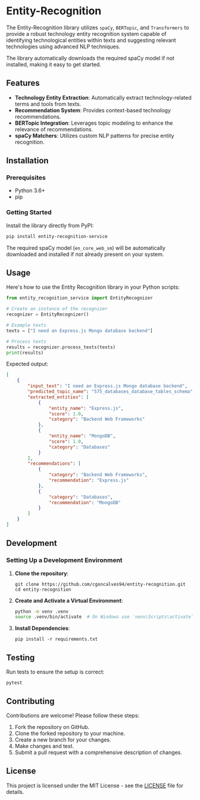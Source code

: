# Entity-Recognition

The Entity-Recognition library utilizes `spaCy`, `BERTopic`, and `Transformers` to provide a robust technology entity recognition system capable of identifying technological entities within texts and suggesting relevant technologies using advanced NLP techniques.

The library automatically downloads the required spaCy model if not installed, making it easy to get started.


## Features

- **Technology Entity Extraction**: Automatically extract technology-related terms and tools from texts.
- **Recommendation System**: Provides context-based technology recommendations.
- **BERTopic Integration**: Leverages topic modeling to enhance the relevance of recommendations.
- **spaCy Matchers**: Utilizes custom NLP patterns for precise entity recognition.

## Installation

### Prerequisites

- Python 3.6+
- pip

### Getting Started

Install the library directly from PyPI:

```bash
pip install entity-recognition-service
```

The required spaCy model (`en_core_web_sm`) will be automatically downloaded and installed if not already present on your system.



Usage
-----

Here's how to use the Entity Recognition library in your Python scripts:

```python
from entity_recognition_service import EntityRecognizer

# Create an instance of the recognizer
recognizer = EntityRecognizer()

# Example texts
texts = ["I need an Express.js Mongo database backend"]

# Process texts
results = recognizer.process_texts(texts)
print(results)
```
Expected output:

```json
[
    {
        "input_text": "I need an Express.js Mongo database backend",
        "predicted_topic_name": "575_databases_database_tables_schema",
        "extracted_entities": [
            {
                "entity_name": "Express.js",
                "score": 1.0,
                "category": "Backend Web Frameworks"
            },
            {
                "entity_name": "MongoDB",
                "score": 1.0,
                "category": "Databases"
            }
        ],
        "recommendations": [
            {
                "category": "Backend Web Frameworks",
                "recommendation": "Express.js"
            },
            {
                "category": "Databases",
                "recommendation": "MongoDB"
            }
        ]
    }
]
```

## Development

### Setting Up a Development Environment

1. **Clone the repository**:
   ```
   git clone https://github.com/cgoncalves94/entity-recognition.git
   cd entity-recognition
   ```
2. **Create and Activate a Virtual Environment**:
   ```bash
   python -m venv .venv
   source .venv/bin/activate  # On Windows use `venv\Scripts\activate`
   ```
3. **Install Dependencies**:
    ```
    pip install -r requirements.txt
    ```


## Testing

Run tests to ensure the setup is correct:

```
pytest
```

## Contributing

Contributions are welcome! Please follow these steps:

1. Fork the repository on GitHub.
2. Clone the forked repository to your machine.
3. Create a new branch for your changes.
4. Make changes and test.
5. Submit a pull request with a comprehensive description of changes.

## License

This project is licensed under the MIT License - see the [LICENSE](LICENSE) file for details.


